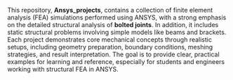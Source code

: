 This repository, **Ansys_projects**, contains a collection of finite element analysis (FEA) simulations performed using ANSYS, with a strong emphasis on the detailed structural analysis of **bolted joints**. In addition, it includes static structural problems involving simple models like beams and brackets. Each project demonstrates core mechanical concepts through realistic setups, including geometry preparation, boundary conditions, meshing strategies, and result interpretation. The goal is to provide clear, practical examples for learning and reference, especially for students and engineers working with structural FEA in ANSYS.
